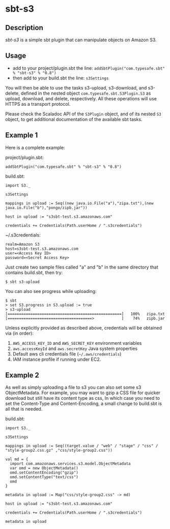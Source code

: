# sbt-s3

## Description

*sbt-s3* is a simple sbt plugin that can manipulate objects on Amazon S3.

## Usage

* add to your project/plugin.sbt the line:
   `addSbtPlugin("com.typesafe.sbt" % "sbt-s3" % "0.8")`
* then add to your build.sbt the line:
   `s3Settings`
 
You will then be able to use the tasks s3-upload, s3-download, and s3-delete, defined
in the nested object `com.typesafe.sbt.S3Plugin.S3` as upload, download, and delete, respectively.
All these operations will use HTTPS as a transport protocol.
 
Please check the Scaladoc API of the `S3Plugin` object, and of its nested `S3` object,
to get additional documentation of the available sbt tasks.

## Example 1

Here is a complete example:

project/plugin.sbt:
    
    addSbtPlugin("com.typesafe.sbt" % "sbt-s3" % "0.8")

build.sbt:

    import S3._

    s3Settings

    mappings in upload := Seq((new java.io.File("a"),"zipa.txt"),(new java.io.File("b"),"pongo/zipb.jar"))

    host in upload := "s3sbt-test.s3.amazonaws.com"

    credentials += Credentials(Path.userHome / ".s3credentials")

~/.s3credentials:

    realm=Amazon S3
    host=s3sbt-test.s3.amazonaws.com
    user=<Access Key ID>
    password=<Secret Access Key>

Just create two sample files called "a" and "b" in the same directory that contains build.sbt, then try:

    $ sbt s3-upload
    
You can also see progress while uploading:

    $ sbt
    > set S3.progress in S3.upload := true
    > s3-upload
    [==================================================]   100%   zipa.txt
    [=====================================>            ]    74%   zipb.jar

Unless explicitly provided as described above, credentials will be obtained via (in order):

1. `AWS_ACCESS_KEY_ID` and `AWS_SECRET_KEY` environment variables
2. `aws.accessKeyId` and `aws.secretKey` Java system properties 
3. Default aws cli credentials file (`~/.aws/credentials`)
4. IAM instance profile if running under EC2.

## Example 2

As well as simply uploading a file to s3 you can also set some s3 ObjectMetadata.
For example, you may want to gzip a CSS file for quicker download but still have its content type as css,
In which case you need to set the Content-Type and Content-Encoding, a small change to
build.sbt is all that is needed.

build.sbt:

    import S3._

    s3Settings

    mappings in upload := Seq((target.value / "web" / "stage" / "css" / "style-group2.css.gz" ,"css/style-group2.css"))

    val md = {
      import com.amazonaws.services.s3.model.ObjectMetadata
      var omd = new ObjectMetadata()
      omd.setContentEncoding("gzip")
      omd.setContentType("text/css")
      omd
    }

    metadata in upload := Map("css/style-group2.css" -> md)

    host in upload := "s3sbt-test.s3.amazonaws.com"

    credentials += Credentials(Path.userHome / ".s3credentials")

    metadata in upload
